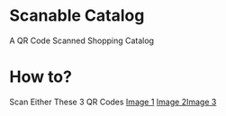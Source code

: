 # Scanable Catalog
A QR Code Scanned Shopping Catalog

# How to?
Scan Either These 3 QR Codes
[Image 1](birbentoprak.github.com/repository/birbentoprak.github.io/prod1.png) [Image 2](birbentoprak.github.com/repository/birbentoprak.github.io/prod1.png)[Image 3](birbentoprak.github.com/repository/birbentoprak.github.io/prod1.png)

